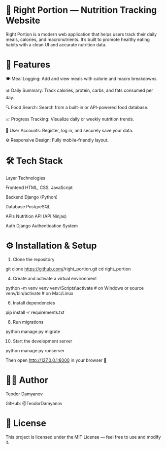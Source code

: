 # 🥗 Right Portion — Nutrition Tracking Website

Right Portion is a modern web application that helps users track their daily meals, calories, and macronutrients.
It’s built to promote healthy eating habits with a clean UI and accurate nutrition data.

# 🚀 Features

🍽️ Meal Logging: Add and view meals with calorie and macro breakdowns.

📊 Daily Summary: Track calories, protein, carbs, and fats consumed per day.

🔍 Food Search: Search from a built-in or API-powered food database.

📈 Progress Tracking: Visualize daily or weekly nutrition trends.

👤 User Accounts: Register, log in, and securely save your data.

⚙️ Responsive Design: Fully mobile-friendly layout.

# 🛠️ Tech Stack
Layer	Technologies

Frontend	HTML, CSS, JavaScript

Backend	Django (Python)

Database	PostgreSQL

APIs	Nutrition API (API Ninjas)

Auth	Django Authentication System

# ⚙️ Installation & Setup
1. Clone the repository

git clone https://github.com/<your-username>/right_portion.git
cd right_portion

4. Create and activate a virtual environment

python -m venv venv
venv\Scripts\activate   # on Windows
or
source venv/bin/activate   # on Mac/Linux

6. Install dependencies

pip install -r requirements.txt

8. Run migrations

python manage.py migrate

10. Start the development server

python manage.py runserver


Then open http://127.0.0.1:8000
 in your browser 🎉

<!-- 🧮 Example Features in Action -->
<!-- Feature	Example -->
<!-- Add meal	“Chicken breast (200g)” → +330 kcal, +62g protein -->
<!-- Search	“Apple” → 95 kcal per medium fruit -->
<!-- Track daily goal	1800 kcal/day target with live progress bar -->

<!-- 🧠 Future Improvements -->

<!-- 🥦 Barcode scanner for faster food entry -->

<!-- 📱 Mobile app version -->

<!-- 💧 Water intake tracker -->

<!-- 🔔 Daily reminder notifications -->

<!-- 🧬 Macro goal customization -->

# 👨‍💻 Author

Teodor Damyanov

GitHub: @TeodorDamyanov

# 🪪 License

This project is licensed under the MIT License — feel free to use and modify it.
